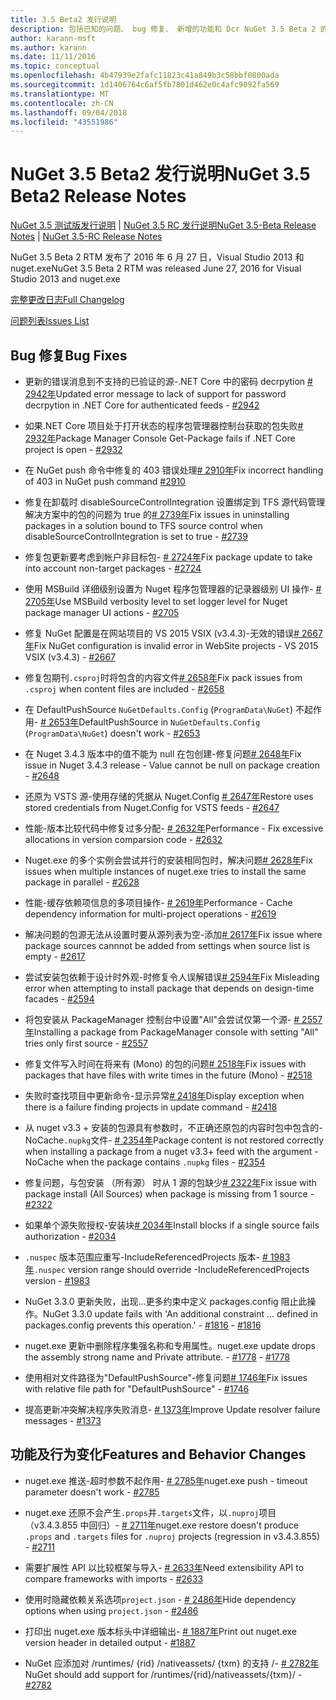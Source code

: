 ```yaml
---
title: 3.5 Beta2 发行说明
description: 包括已知的问题、 bug 修复、 新增的功能和 Dcr NuGet 3.5 Beta 2 的发行说明。
author: karann-msft
ms.author: karann
ms.date: 11/11/2016
ms.topic: conceptual
ms.openlocfilehash: 4b47939e2fafc11823c41a849b3c58bbf0800ada
ms.sourcegitcommit: 1d1406764c6af5fb7801d462e0c4afc9092fa569
ms.translationtype: MT
ms.contentlocale: zh-CN
ms.lasthandoff: 09/04/2018
ms.locfileid: "43551986"
---
```

# <a name="nuget-35-beta2-release-notes"></a><span data-ttu-id="d215b-103">NuGet 3.5 Beta2 发行说明</span><span class="sxs-lookup"><span data-stu-id="d215b-103">NuGet 3.5 Beta2 Release Notes</span></span>

<span data-ttu-id="d215b-104">[NuGet 3.5 测试版发行说明](../release-notes/nuget-3.5-Beta.md) | [NuGet 3.5 RC 发行说明](../release-notes/nuget-3.5-RC.md)</span><span class="sxs-lookup"><span data-stu-id="d215b-104">[NuGet 3.5-Beta Release Notes](../release-notes/nuget-3.5-Beta.md) | [NuGet 3.5-RC Release Notes](../release-notes/nuget-3.5-RC.md)</span></span>

<span data-ttu-id="d215b-105">NuGet 3.5 Beta 2 RTM 发布了 2016 年 6 月 27 日，Visual Studio 2013 和 nuget.exe</span><span class="sxs-lookup"><span data-stu-id="d215b-105">NuGet 3.5 Beta 2 RTM was released June 27, 2016 for Visual Studio 2013 and nuget.exe</span></span>

[<span data-ttu-id="d215b-106">完整更改日志</span><span class="sxs-lookup"><span data-stu-id="d215b-106">Full Changelog</span></span>](https://github.com/NuGet/NuGet.Client/compare/release-3.5.0-beta...release-3.5.0-beta2)

[<span data-ttu-id="d215b-107">问题列表</span><span class="sxs-lookup"><span data-stu-id="d215b-107">Issues List</span></span>](https://github.com/Nuget/Home/issues?q=is%3Aissue+milestone%3A%223.5+Beta2%22+is%3Aclosed)

## <a name="bug-fixes"></a><span data-ttu-id="d215b-108">Bug 修复</span><span class="sxs-lookup"><span data-stu-id="d215b-108">Bug Fixes</span></span>

* <span data-ttu-id="d215b-109">更新的错误消息到不支持的已验证的源-.NET Core 中的密码 decrpytion [# 2942年](https://github.com/NuGet/Home/issues/2942)</span><span class="sxs-lookup"><span data-stu-id="d215b-109">Updated error message to lack of support for password decrpytion in .NET Core for authenticated feeds  - [#2942](https://github.com/NuGet/Home/issues/2942)</span></span>

* <span data-ttu-id="d215b-110">如果.NET Core 项目处于打开状态的程序包管理器控制台获取的包失败[# 2932年](https://github.com/NuGet/Home/issues/2932)</span><span class="sxs-lookup"><span data-stu-id="d215b-110">Package Manager Console Get-Package fails if .NET Core project is open - [#2932](https://github.com/NuGet/Home/issues/2932)</span></span>

* <span data-ttu-id="d215b-111">在 NuGet push 命令中修复的 403 错误处理[# 2910年](https://github.com/NuGet/Home/issues/2910)</span><span class="sxs-lookup"><span data-stu-id="d215b-111">Fix incorrect handling of 403 in NuGet push command [#2910](https://github.com/NuGet/Home/issues/2910)</span></span>

* <span data-ttu-id="d215b-112">修复在卸载时 disableSourceControlIntegration 设置绑定到 TFS 源代码管理解决方案中的包的问题为 true 的[# 2739年](https://github.com/NuGet/Home/issues/2739)</span><span class="sxs-lookup"><span data-stu-id="d215b-112">Fix issues in uninstalling packages in a solution bound to TFS source control when disableSourceControlIntegration is set to true - [#2739](https://github.com/NuGet/Home/issues/2739)</span></span>

* <span data-ttu-id="d215b-113">修复包更新要考虑到帐户非目标包- [# 2724年](https://github.com/NuGet/Home/issues/2724)</span><span class="sxs-lookup"><span data-stu-id="d215b-113">Fix package update to take into account non-target packages - [#2724](https://github.com/NuGet/Home/issues/2724)</span></span>

* <span data-ttu-id="d215b-114">使用 MSBuild 详细级别设置为 Nuget 程序包管理器的记录器级别 UI 操作- [# 2705年](https://github.com/NuGet/Home/issues/2705)</span><span class="sxs-lookup"><span data-stu-id="d215b-114">Use MSBuild verbosity level to set logger level for Nuget package manager UI actions - [#2705](https://github.com/NuGet/Home/issues/2705)</span></span>

* <span data-ttu-id="d215b-115">修复 NuGet 配置是在网站项目的 VS 2015 VSIX (v3.4.3)-无效的错误[# 2667年](https://github.com/NuGet/Home/issues/2667)</span><span class="sxs-lookup"><span data-stu-id="d215b-115">Fix NuGet configuration is invalid error in WebSite projects - VS 2015 VSIX (v3.4.3) - [#2667](https://github.com/NuGet/Home/issues/2667)</span></span>

* <span data-ttu-id="d215b-116">修复包期刊`.csproj`时将包含的内容文件[# 2658年](https://github.com/NuGet/Home/issues/2658)</span><span class="sxs-lookup"><span data-stu-id="d215b-116">Fix pack issues from `.csproj` when content files are included - [#2658](https://github.com/NuGet/Home/issues/2658)</span></span>

* <span data-ttu-id="d215b-117">在 DefaultPushSource `NuGetDefaults.Config` (`ProgramData\NuGet`) 不起作用- [# 2653年](https://github.com/NuGet/Home/issues/2653)</span><span class="sxs-lookup"><span data-stu-id="d215b-117">DefaultPushSource in `NuGetDefaults.Config` (`ProgramData\NuGet`) doesn't work - [#2653](https://github.com/NuGet/Home/issues/2653)</span></span>

* <span data-ttu-id="d215b-118">在 Nuget 3.4.3 版本中的值不能为 null 在包创建-修复问题[# 2648年](https://github.com/NuGet/Home/issues/2648)</span><span class="sxs-lookup"><span data-stu-id="d215b-118">Fix issue in Nuget 3.4.3 release - Value cannot be null on package creation - [#2648](https://github.com/NuGet/Home/issues/2648)</span></span>

* <span data-ttu-id="d215b-119">还原为 VSTS 源-使用存储的凭据从 Nuget.Config [# 2647年](https://github.com/NuGet/Home/issues/2647)</span><span class="sxs-lookup"><span data-stu-id="d215b-119">Restore uses stored credentials from Nuget.Config for VSTS feeds - [#2647](https://github.com/NuGet/Home/issues/2647)</span></span>

* <span data-ttu-id="d215b-120">性能-版本比较代码中修复过多分配- [# 2632年](https://github.com/NuGet/Home/issues/2632)</span><span class="sxs-lookup"><span data-stu-id="d215b-120">Performance - Fix excessive allocations in version comparsion code - [#2632](https://github.com/NuGet/Home/issues/2632)</span></span>

* <span data-ttu-id="d215b-121">Nuget.exe 的多个实例会尝试并行的安装相同包时，解决问题[# 2628年](https://github.com/NuGet/Home/issues/2628)</span><span class="sxs-lookup"><span data-stu-id="d215b-121">Fix issues when multiple instances of nuget.exe tries to install the same package in parallel - [#2628](https://github.com/NuGet/Home/issues/2628)</span></span>

* <span data-ttu-id="d215b-122">性能-缓存依赖项信息的多项目操作- [# 2619年](https://github.com/NuGet/Home/issues/2619)</span><span class="sxs-lookup"><span data-stu-id="d215b-122">Performance - Cache dependency information for multi-project operations - [#2619](https://github.com/NuGet/Home/issues/2619)</span></span>

* <span data-ttu-id="d215b-123">解决问题的包源无法从设置时要从源列表为空-添加[# 2617年](https://github.com/NuGet/Home/issues/2617)</span><span class="sxs-lookup"><span data-stu-id="d215b-123">Fix issue where package sources cannnot be added from settings when source list is empty - [#2617](https://github.com/NuGet/Home/issues/2617)</span></span>

* <span data-ttu-id="d215b-124">尝试安装包依赖于设计时外观-时修复令人误解错误[# 2594年](https://github.com/NuGet/Home/issues/2594)</span><span class="sxs-lookup"><span data-stu-id="d215b-124">Fix Misleading error when attempting to install package that depends on design-time facades - [#2594](https://github.com/NuGet/Home/issues/2594)</span></span>

* <span data-ttu-id="d215b-125">将包安装从 PackageManager 控制台中设置"All"会尝试仅第一个源- [# 2557年](https://github.com/NuGet/Home/issues/2557)</span><span class="sxs-lookup"><span data-stu-id="d215b-125">Installing a package from PackageManager console with setting "All" tries only first source - [#2557](https://github.com/NuGet/Home/issues/2557)</span></span>

* <span data-ttu-id="d215b-126">修复文件写入时间在将来有 (Mono) 的包的问题[# 2518年](https://github.com/NuGet/Home/issues/2518)</span><span class="sxs-lookup"><span data-stu-id="d215b-126">Fix issues with packages that have files with write times in the future (Mono) - [#2518](https://github.com/NuGet/Home/issues/2518)</span></span>

* <span data-ttu-id="d215b-127">失败时查找项目中更新命令-显示异常[# 2418年](https://github.com/NuGet/Home/issues/2418)</span><span class="sxs-lookup"><span data-stu-id="d215b-127">Display exception when there is a failure finding projects in update command - [#2418](https://github.com/NuGet/Home/issues/2418)</span></span>

* <span data-ttu-id="d215b-128">从 nuget v3.3 + 安装的包源具有参数时，不正确还原包的内容时包中包含的-NoCache`.nupkg`文件- [# 2354年](https://github.com/NuGet/Home/issues/2354)</span><span class="sxs-lookup"><span data-stu-id="d215b-128">Package content is not restored correctly when installing a package from a nuget v3.3+ feed with the argument -NoCache when the package contains `.nupkg` files - [#2354](https://github.com/NuGet/Home/issues/2354)</span></span>

* <span data-ttu-id="d215b-129">修复问题，与包安装 （所有源） 时从 1 源的包缺少[# 2322年](https://github.com/NuGet/Home/issues/2322)</span><span class="sxs-lookup"><span data-stu-id="d215b-129">Fix issue with package install (All Sources) when package is missing from 1 source - [#2322](https://github.com/NuGet/Home/issues/2322)</span></span>

* <span data-ttu-id="d215b-130">如果单个源失败授权-安装块[# 2034年](https://github.com/NuGet/Home/issues/2034)</span><span class="sxs-lookup"><span data-stu-id="d215b-130">Install blocks if a single source fails authorization - [#2034](https://github.com/NuGet/Home/issues/2034)</span></span>

* <span data-ttu-id="d215b-131">`.nuspec` 版本范围应重写-IncludeReferencedProjects 版本- [# 1983年](https://github.com/NuGet/Home/issues/1983)</span><span class="sxs-lookup"><span data-stu-id="d215b-131">`.nuspec` version range should override -IncludeReferencedProjects version - [#1983](https://github.com/NuGet/Home/issues/1983)</span></span>

* <span data-ttu-id="d215b-132">NuGet 3.3.0 更新失败，出现...更多约束中定义 packages.config 阻止此操作。</span><span class="sxs-lookup"><span data-stu-id="d215b-132">NuGet 3.3.0 update fails with 'An additional constraint ... defined in packages.config prevents this operation.'</span></span><span data-ttu-id="d215b-133"> - [#1816](https://github.com/NuGet/Home/issues/1816)</span><span class="sxs-lookup"><span data-stu-id="d215b-133"> - [#1816](https://github.com/NuGet/Home/issues/1816)</span></span>

* <span data-ttu-id="d215b-134">nuget.exe 更新中删除程序集强名称和专用属性。</span><span class="sxs-lookup"><span data-stu-id="d215b-134">nuget.exe update drops the assembly strong name and Private attribute.</span></span><span data-ttu-id="d215b-135"> - [#1778](https://github.com/NuGet/Home/issues/1778)</span><span class="sxs-lookup"><span data-stu-id="d215b-135"> - [#1778](https://github.com/NuGet/Home/issues/1778)</span></span>

* <span data-ttu-id="d215b-136">使用相对文件路径为"DefaultPushSource"-修复问题[# 1746年](https://github.com/NuGet/Home/issues/1746)</span><span class="sxs-lookup"><span data-stu-id="d215b-136">Fix issues with relative file path for "DefaultPushSource" - [#1746](https://github.com/NuGet/Home/issues/1746)</span></span>

* <span data-ttu-id="d215b-137">提高更新冲突解决程序失败消息- [# 1373年](https://github.com/NuGet/Home/issues/1373)</span><span class="sxs-lookup"><span data-stu-id="d215b-137">Improve Update resolver failure messages - [#1373](https://github.com/NuGet/Home/issues/1373)</span></span>

## <a name="features-and-behavior-changes"></a><span data-ttu-id="d215b-138">功能及行为变化</span><span class="sxs-lookup"><span data-stu-id="d215b-138">Features and Behavior Changes</span></span>

* <span data-ttu-id="d215b-139">nuget.exe 推送-超时参数不起作用- [# 2785年](https://github.com/NuGet/Home/issues/2785)</span><span class="sxs-lookup"><span data-stu-id="d215b-139">nuget.exe push - timeout parameter doesn't work  - [#2785](https://github.com/NuGet/Home/issues/2785)</span></span>

* <span data-ttu-id="d215b-140">nuget.exe 还原不会产生`.props`并`.targets`文件，以`.nuproj`项目 （v3.4.3.855 中回归）- [# 2711年](https://github.com/NuGet/Home/issues/2711)</span><span class="sxs-lookup"><span data-stu-id="d215b-140">nuget.exe restore doesn't produce `.props` and `.targets` files for `.nuproj` projects (regression in v3.4.3.855) - [#2711](https://github.com/NuGet/Home/issues/2711)</span></span>

* <span data-ttu-id="d215b-141">需要扩展性 API 以比较框架与导入- [# 2633年](https://github.com/NuGet/Home/issues/2633)</span><span class="sxs-lookup"><span data-stu-id="d215b-141">Need extensibility API to compare frameworks with imports - [#2633](https://github.com/NuGet/Home/issues/2633)</span></span>

* <span data-ttu-id="d215b-142">使用时隐藏依赖关系选项`project.json`  -  [# 2486年](https://github.com/NuGet/Home/issues/2486)</span><span class="sxs-lookup"><span data-stu-id="d215b-142">Hide dependency options when using `project.json` - [#2486](https://github.com/NuGet/Home/issues/2486)</span></span>

* <span data-ttu-id="d215b-143">打印出 nuget.exe 版本标头中详细输出- [# 1887年](https://github.com/NuGet/Home/issues/1887)</span><span class="sxs-lookup"><span data-stu-id="d215b-143">Print out nuget.exe version header in detailed output - [#1887](https://github.com/NuGet/Home/issues/1887)</span></span>

* <span data-ttu-id="d215b-144">NuGet 应添加对 /runtimes/ {rid} /nativeassets/ {txm} 的支持 /- [# 2782年](https://github.com/NuGet/Home/issues/2782)</span><span class="sxs-lookup"><span data-stu-id="d215b-144">NuGet should add support for /runtimes/{rid}/nativeassets/{txm}/ - [#2782](https://github.com/NuGet/Home/issues/2782)</span></span>